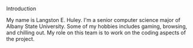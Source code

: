 Introduction

My name is Langston E. Huley. I'm a senior computer science major of Albany State University. Some of my hobbies includes gaming, browsing, and chilling out. My role on this team is to work on the coding aspects of the project.
